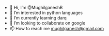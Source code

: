 - 👋 Hi, I’m @MughilganeshB
- 👀 I’m interested in python languages
- 🌱 I’m currently learning darq
- 💞️ I’m looking to collaborate on google
- 📫 How to reach me mughilganesh@gmail.com

<!---
MughilganeshB/MughilganeshB is a ✨ special ✨ repository because its `README.md` (this file) appears on your GitHub profile.
You can click the Preview link to take a look at your changes.
--->
